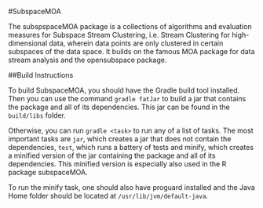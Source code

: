 #SubspaceMOA

The subspspaceMOA package is a collections of algorithms and evaluation measures for Subspace Stream Clustering, i.e. Stream Clustering for high-dimensional data, wherein data points are only clustered in certain subspaces of the data space. It builds on the famous MOA package for data stream analysis and the opensubspace package.

##Build Instructions

To build SubspaceMOA, you should have the Gradle build tool installed. Then you can use the command `gradle fatJar` to build a jar that contains the package and all of its dependencies. This jar can be found in the `build/libs` folder.

Otherwise, you can run `gradle <task>` to run any of a list of tasks. The most important tasks are `jar`, which creates a jar that does not contain the dependencies, `test`, which runs a battery of tests and minify, which creates a minified version of the jar containing the package and all of its dependencies. This minified version is especially also used in the R package subspaceMOA.

To run the minify task, one should also have proguard installed and the Java Home folder should be located at `/usr/lib/jvm/default-java`.

